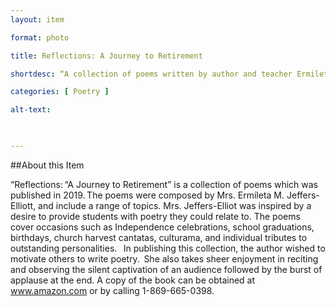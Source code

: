 ```yaml
--- 
layout: item 

format: photo 

title: Reflections: A Journey to Retirement 

shortdesc: “A collection of poems written by author and teacher Ermileta M. Jeffers-Elliott"

categories: [ Poetry ] 

alt-text:  

 

--- 
```


##About this Item 

 “Reflections: “A Journey to Retirement” is a collection of poems which was published in 2019. The poems were composed by Mrs. Ermileta M. Jeffers-Elliott, and include a range of topics. Mrs. Jeffers-Elliot was inspired by a desire to provide students with poetry they could relate to. The poems cover occasions such as Independence celebrations, school graduations, birthdays, church harvest cantatas, culturama, and individual tributes to outstanding personalities.   
In publishing this collection, the author wished to motivate others to write poetry.  She also takes sheer enjoyment in reciting and observing the silent captivation of an audience followed by the burst of applause at the end. A copy of the book can be obtained at www.amazon.com or by calling 1-869-665-0398.

